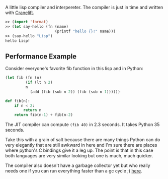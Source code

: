 A little lisp compiler and interpereter. The compiler is just in time and written with [Cranelift]([url](https://cranelift.dev/)).

```lisp
>> (import 'format)
>> (let say-hello (fn (name)
                      (printf "hello {}!" name)))
>> (say-hello "Lisp")
hello Lisp!
```

## Performance Example

Consider everyone's favorite fib function in this lisp and in Python:

```lisp
(let fib (fn (n)
	     (if (lt n 2)
		 n
	       (add (fib (sub n 2)) (fib (sub n 1))))))
```
```python
def fib(n):
    if n < 2:
        return n
    return fib(n-1) + fib(n-2)
```

The JIT compiler can compute `(fib 40)` in 2.3 seconds. It takes
Python 35 seconds.

Take this with a grain of salt because there are many things Python
can do very elegantly that are still awkward in here and I'm sure
there are places where python's C bindings give it a leg up. The point
is that in this case both languages are very similar looking but one
is much, much quicker.

The compiler also doesn't have a garbage collector yet but who really
needs one if you can run everything faster than a gc cycle ;)
[here](https://github.com/ZekeMedley/lust/tree/main/lustc/examples).
